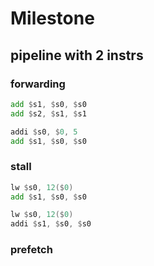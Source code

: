 # Milestone

## pipeline with 2 instrs

### forwarding

```asm
add $s1, $s0, $s0
add $s2, $s1, $s1
```

```asm
addi $s0, $0, 5
add $s1, $s0, $s0
```

### stall

```asm
lw $s0, 12($0)
add $s1, $s0, $s0
```


```asm
lw $s0, 12($0)
addi $s1, $s0, $s0
```

### prefetch
